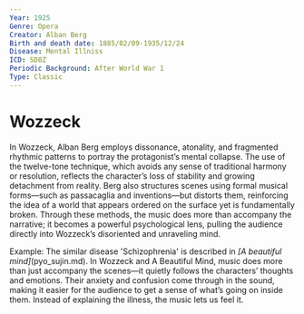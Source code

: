 ```yaml
---
Year: 1925
Genre: Opera
Creator: Alban Berg
Birth and death date: 1885/02/09-1935/12/24
Disease: Mental Illniss
ICD: SD8Z
Periodic Background: After World War 1
Type: Classic
---
```


# Wozzeck

In Wozzeck, Alban Berg employs dissonance, atonality, and fragmented rhythmic patterns to portray the protagonist’s mental collapse. The use of the twelve-tone technique, which avoids any sense of traditional harmony or resolution, reflects the character’s loss of stability and growing detachment from reality. Berg also structures scenes using formal musical forms—such as passacaglia and inventions—but distorts them, reinforcing the idea of a world that appears ordered on the surface yet is fundamentally broken. Through these methods, the music does more than accompany the narrative; it becomes a powerful psychological lens, pulling the audience directly into Wozzeck’s disoriented and unraveling mind.

Example: The similar disease 'Schizophrenia' is described in _[*A beautiful mind*]_(pyo_sujin.md). In Wozzeck and A Beautiful Mind, music does more than just accompany the scenes—it quietly follows the characters’ thoughts and emotions. Their anxiety and confusion come through in the sound, making it easier for the audience to get a sense of what’s going on inside them. Instead of explaining the illness, the music lets us feel it.

